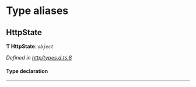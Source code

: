 

# Type aliases

<a id="httpstate"></a>

##  HttpState

**Ƭ HttpState**: *`object`*

*Defined in [http/types.d.ts:8](https://github.com/chainx-org/chainx-api/blob/615ff73/packages/api-provider/src/http/types.d.ts#L8)*

#### Type declaration

___

